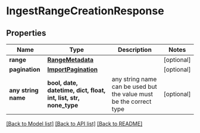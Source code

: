 # IngestRangeCreationResponse


## Properties
Name | Type | Description | Notes
------------ | ------------- | ------------- | -------------
**range** | [**RangeMetadata**](RangeMetadata.md) |  | [optional] 
**pagination** | [**ImportPagination**](ImportPagination.md) |  | [optional] 
**any string name** | **bool, date, datetime, dict, float, int, list, str, none_type** | any string name can be used but the value must be the correct type | [optional]

[[Back to Model list]](../README.md#documentation-for-models) [[Back to API list]](../README.md#documentation-for-api-endpoints) [[Back to README]](../README.md)


